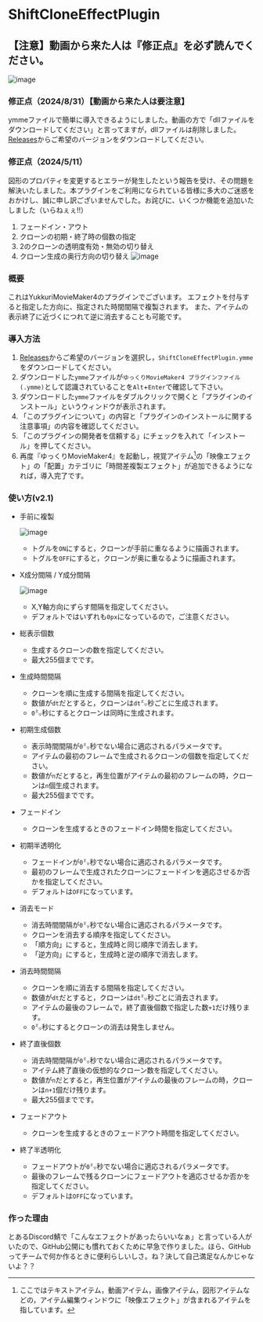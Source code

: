 # ShiftCloneEffectPlugin
## 【注意】動画から来た人は『修正点』を必ず読んでください。
![image](https://github.com/sinBetaKun/ShiftCloneEffectPlugin/assets/149294811/f50808f9-5643-4813-a7dc-9b7e00f1f54e)

### 修正点（2024/8/31）【動画から来た人は要注意】
ymmeファイルで簡単に導入できるようにしました。動画の方で「dllファイルをダウンロードしてください」と言ってますが，dllファイルは削除しました。[Releases](https://github.com/sinBetaKun/ShiftCloneEffectPlugin/releases)からご希望のバージョンをダウンロードしてください。

### 修正点（2024/5/11）
図形のプロパティを変更するとエラーが発生したという報告を受け、その問題を解決いたしました。本プラグインをご利用になられている皆様に多大のご迷惑をおかけし、誠に申し訳ございませんでした。お詫びに、いくつか機能を追加いたしました（いらねぇぇ!!）
1. フェードイン・アウト
2. クローンの初期・終了時の個数の指定
3. 2のクローンの透明度有効・無効の切り替え
4. クローン生成の奥行方向の切り替え
![image](https://github.com/sinBetaKun/ShiftCloneEffectPlugin/assets/149294811/ef076267-8a64-4a06-aa36-ff6c8f0c68cb)

### 概要
これはYukkuriMovieMaker4のプラグインでございます。
エフェクトを付与すると指定した方向に、指定された時間間隔で複製されます。
また、アイテムの表示終了に近づくにつれて逆に消去することも可能です。

### 導入方法
1. [Releases](https://github.com/sinBetaKun/ShiftCloneEffectPlugin/releases)からご希望のバージョンを選択し，`ShiftCloneEffectPlugin.ymme`をダウンロードしてください。
2. ダウンロードした`ymme`ファイルが`ゆっくりMovieMaker4 プラグインファイル (.ymme)`として認識されていることを`Alt`+`Enter`で確認して下さい。
3. ダウンロードした`ymme`ファイルをダブルクリックで開くと「プラグインのインストール」というウィンドウが表示されます。
4. 「このプラグインについて」の内容と「プラグインのインストールに関する注意事項」の内容を確認してください。
5. 「このプラグインの開発者を信頼する」にチェックを入れて「インストール」を押してください。
6. 再度『ゆっくりMovieMaker4』を起動し，視覚アイテム[^1]の「映像エフェクト」の「配置」カテゴリに「時間差複製エフェクト」が追加できるようになれば，導入完了です。

[^1]:ここではテキストアイテム，動画アイテム，画像アイテム，図形アイテムなどの，アイテム編集ウィンドウに「映像エフェクト」が含まれるアイテムを指しています。

### 使い方(v2.1)
* 手前に複製

  ![image](https://github.com/user-attachments/assets/b4948ca1-b233-4d9e-88bb-a4404ef071f8)
  * トグルを`ON`にすると，クローンが手前に重なるように描画されます。
  * トグルを`OFF`にすると，クローンが奥に重なるように描画されます。
    
* X成分間隔 / Y成分間隔

  ![image](https://github.com/user-attachments/assets/8e9df421-63d0-40fd-bd99-e564bd9e7125)
  * X,Y軸方向にずらす間隔を指定してください。
  * デフォルトではいずれも`0px`になっているので，ご注意ください。
* 総表示個数
  * 生成するクローンの数を指定してください。
  * 最大255個までです。
* 生成時間間隔
  * クローンを順に生成する間隔を指定してください。
  * 数値が`dt`だとすると，クローンは`dt`㍉秒ごとに生成されます。
  * `0`㍉秒にするとクローンは同時に生成されます。
* 初期生成個数
  * 表示時間間隔が`0`㍉秒でない場合に適応されるパラメータです。
  * アイテムの最初のフレームで生成されるクローンの個数を指定してください。
  * 数値が`n`だとすると，再生位置がアイテムの最初のフレームの時，クローンは`n`個生成されます。
  * 最大255個までです。
* フェードイン
  * クローンを生成するときのフェードイン時間を指定してください。
* 初期半透明化
  * フェードインが`0`㍉秒でない場合に適応されるパラメータです。
  * 最初のフレームで生成されたクローンにフェードインを適応させるか否かを指定してください。
  * デフォルトは`OFF`になっています。
* 消去モード
  * 消去時間間隔が`0`㍉秒でない場合に適応されるパラメータです。
  * クローンを消去する順序を指定してください。
  * 「順方向」にすると，生成時と同じ順序で消去します。
  * 「逆方向」にすると，生成時と逆の順序で消去します。
* 消去時間間隔
  * クローンを順に消去する間隔を指定してください。
  * 数値が`dt`だとすると，クローンは`dt`㍉秒ごとに消去されます。
  * アイテムの最後のフレームで，終了直後個数で指定した数`+1`だけ残ります。
  * `0`㍉秒にするとクローンの消去は発生しません。
* 終了直後個数
  * 消去時間間隔が`0`㍉秒でない場合に適応されるパラメータです。
  * アイテム終了直後の仮想的なクローン数を指定してください。
  * 数値が`n`だとすると，再生位置がアイテムの最後のフレームの時，クローンは`n+1`個だけ残ります。
  * 最大255個までです。
* フェードアウト
  * クローンを生成するときのフェードアウト時間を指定してください。
* 終了半透明化
  * フェードアウトが`0`㍉秒でない場合に適応されるパラメータです。
  * 最後のフレームで残るクローンにフェードアウトを適応させるか否かを指定してください。
  * デフォルトは`OFF`になっています。

### 作った理由
とあるDiscord鯖で「こんなエフェクトがあったらいいなぁ」と言っている人がいたので、GitHub公開にも慣れておくために早急で作りました。ほら、GitHubってチームで何か作るときに便利らしいしさ。ね？決して自己満足なんかじゃないよ？？
